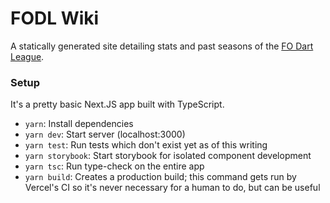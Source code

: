 # FODL Wiki

A statically generated site detailing stats and past seasons of the [FO Dart League](http://fodartleague.com/).

### Setup

It's a pretty basic Next.JS app built with TypeScript.

- `yarn`: Install dependencies
- `yarn dev`: Start server (localhost:3000)
- `yarn test`: Run tests which don't exist yet as of this writing
- `yarn storybook`: Start storybook for isolated component development
- `yarn tsc`: Run type-check on the entire app
- `yarn build`: Creates a production build; this command gets run by Vercel's CI so it's never necessary for a human to do, but can be useful
